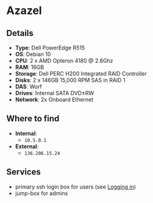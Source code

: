 # Azazel

## Details
- **Type**: Dell PowerEdge R515
- **OS**: Debian 10
- **CPU**: 2 x AMD Opteron 4180 @ 2.6Ghz
- **RAM**: 16GB
- **Storage**: Dell PERC H200 Integrated RAID Controller
- **Disks**: 2 x 146GB 15,000 RPM SAS in RAID 1
- **DAS**: Worf
- **Drives**: Internal SATA DVD±RW
- **Network**: 2x Onboard Ethernet

## Where to find
- **Internal**:
	- `10.5.0.1`
- **External**:
	- `136.206.15.24`

## Services
- primary ssh login box for users (see [Logging in](../services/servers.md#Logging%20in))
- jump-box for admins